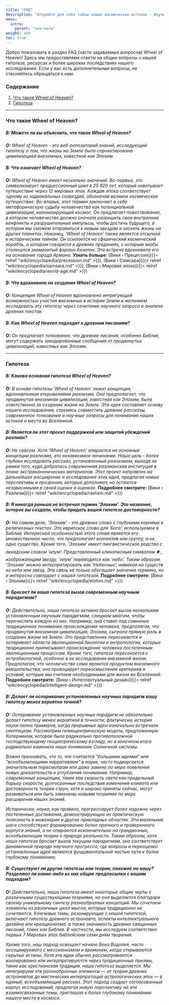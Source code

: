 ```yaml
---
title: "FAQ"
description: "Откройте для себя тайны наших космических истоков - Изучите страницу часто задаваемых вопросов Wheel of Heaven, чтобы погрузиться в интригующие вопросы и ответы о жизни на Земле, наших внеземных связях и глубоких познаниях из древних текстов. Присоединяйтесь к нам в путешествии сквозь время и пространство, когда мы раскрываем секреты гипотезы Элохим и её влияние на историю человечества. Ваше стремление к знаниям и пониманию нашего места во Вселенной начинается здесь!"
menu:
  intro:
    parent: "see-more"
weight: 409
toc: true
---
```


Добро пожаловать в раздел FAQ (часто задаваемых вопросов) Wheel of Heaven! Здесь мы предоставляем ответы на общие вопросы о нашей гипотезе, ресурсах и более широких последствиях нашего исследования. Если у вас есть дополнительные вопросы, не стесняйтесь обращаться к нам.

### Содержание
1. [Что такое Wheel of Heaven?](#что-такое-wheel-of-heaven)
2. [Гипотеза](#гипотеза)

---

### Что такое Wheel of Heaven?

##### В: Можете ли вы объяснить, что такое Wheel of Heaven?
_**О:** Wheel of Heaven - это веб-репозиторий знаний, исследующий гипотезу о том, что жизнь на Земле была спроектирована цивилизацией внеземных, известной как Элохим._

##### В: Что означает Wheel of Heaven?
_**О:** Wheel of Heaven имеет несколько значений. Во-первых, это символизирует предцессионный цикл в 25 920 лет, который охватывает путешествие через 12 мировых эпох. Каждая эпоха соответствует одному из зодиакальных созвездий, обозначая великое космическое путешествие. Во-вторых, этот термин заключает в себе метафорическую судьбу человечества как потенциальной цивилизации, колонизирующей космос. Он предлагает повествование, в котором человечество должно сначала разрешить свои внутренние конфликты и разрушительные импульсы, чтобы достичь будущего, в котором мы сможем отправиться к новым звездам и засеять жизнь на других планетах. Наконец, 'Wheel of Heaven' также является отсылкой к историческим тайнам. Он ссылается на сферический космический корабль, о котором говорится в древних преданиях, с которым якобы столкнулся знаменитый фараон Ахнатон. Эта встреча вдохновила его на основание города Армана._ **Узнать больше:**  [Вики › Прецессия]({{< relref "wiki/encyclopedia/precession.md" >}}), [Вики › Самсара]({{< relref "wiki/encyclopedia/samsara.md" >}}), [Вики › Мировая эпоха]({{< relref "wiki/encyclopedia/world-age.md" >}})

##### В: Что вдохновило на создание Wheel of Heaven?
_**О:** Концепция Wheel of Heaven вдохновлена интригующей возможностью участия внеземных в истории Земли и желанием исследовать эту гипотезу через сочетание научного запроса и анализа древних текстов._

##### В: Как Wheel of Heaven подходит к древним писаниям?
_**О:** Он предлагает толкование, что древние писания, особенно Библия, могут содержать закодированные сообщения от продвинутых цивилизаций, известных как Элохим._

---

### Гипотеза

##### В: Какова основная гипотеза Wheel of Heaven?
_**О:** В основе гипотезы 'Wheel of Heaven' лежит концепция, вдохновленная откровениями раэлизма. Она предполагает, что продвинутая внеземная цивилизация, известная как Элохим, была ответственна за создание жизни на Земле. Эта идея составляет основу нашего исследования, стремясь совместить древние рассказы, современное толкование и научные запросы для понимания наших истоков и места во Вселенной._

##### В: Является ли этот проект поддержкой или защитой убеждений раэлиан?
_**О:** Не совсем. Хотя 'Wheel of Heaven' опирается на основные концепции раэлизма, это независимое начинание. Наша цель - более глубоко исследовать рассказ, установленный раэлизмом, выходя за рамки того, куда добралась современная раэлианская институция в плане экстраканонических материалов. Этот проект направлен на дальнейшее расширение и исследование этих идей, предлагая новые перспективы и прозрения, которые дополняют, но остаются независимыми в своей оценке и оценках._ **Подробнее смотрите:** [Вики › Раэлизм]({{< relref "wiki/encyclopedia/raelism.md" >}})

##### В: Я никогда раньше не встречал термин 'Элохим'. Это название, которое вы создали, чтобы придать вашей гипотезе достоверности?
_**О:** На самом деле, 'Элохим' - это древнее слово с глубокими корнями в религиозных текстах. Это ивритское слово для 'Бога', используемое в Библии. Интересной особенностью этого слова является его множественное число, что предполагает коллектив или группу, а не одно существо. Кроме того, 'Элохим' имеет лингвистическое родство с аккадским словом 'илум'. Представленный клинописным символом 𒀭, изображающим звезду, 'илум' переводится как 'небо'. Таким образом, 'Элохим' можно интерпретировать как 'Небесные', намекая на существ из неба или звезд. Эта связь не только обогащает значение термина, но и интересно совпадает с нашей гипотезой._ **Подробнее смотрите:** [Вики › Элохим]({{< relref "wiki/encyclopedia/elohim.md" >}})

##### В: Бросает ли ваша гипотеза вызов современным научным парадигмам?
_**О:** Действительно, наша гипотеза активно бросает вызов нескольким установленным научным парадигмам, слишком многим, чтобы перечислять каждую из них. Например, она ставит под сомнение традиционное понимание происхождения человека, предполагая, что продвинутая внеземная цивилизация, Элохим, сыграла прямую роль в создании жизни на Земле. Это представление пересекается и оспаривает области эволюционной биологии и антропологии, которые традиционно приписывают происхождение человека постепенным эволюционным процессам. Кроме того, гипотеза пересекается с астробиологией, особенно в ее исследовании внеземной жизни. Предполагая, что человечество само является продуктом внеземного вмешательства, она провоцирует переосмысление критериев и условий, которые мы считаем необходимыми для жизни во Вселенной._ **Подробнее смотрите:** [Вики › Интеллектуальный дизайн]({{< relref "wiki/encyclopedia/intelligent-design.md" >}})

##### В: Делает ли оспаривание установленных научных парадигм вашу гипотезу менее вероятно точной?

_**О:** Оспаривание установленных научных парадигм не обязательно делает гипотезу менее вероятной в точности; фактически, история науки полна примеров, когда прорывные идеи изначально встречали скептицизм. Рассмотрим гелиоцентрическую модель, предложенную Коперником, которая была радикально противоположной господствующему геоцентрическому взгляду, но в конечном итоге радикально изменила наше понимание Солнечной системы._

_Важно признавать, что то, что считается "большими идеями" или "всеобъемлющими нарративами" в науке, часто подвергается значительным пересмотрам или даже замене по мере появления новых доказательств и углубления понимания. Например, современные концепции, такие как скорость света как предельный барьер скорости, долгосрочные последствия изменения климата или достоверность теории струн, хотя и широко приняты сейчас, могут развиваться или быть заменены новыми теориями по мере расширения наших знаний._

_Исторически, наука, как правило, прогрессирует более надежно через постепенные достижения, демонстрирующие их практическую полезность в инженерии и других прикладных областях. Эти маленькие шаги способствуют формированию более прочного и проверенного корпуса знаний, а не опираются исключительно на грандиозные, всеобъемлющие теории о природе реальности. Таким образом, хотя наша гипотеза бросает вызов текущим парадигмам, она соответствует динамичной природе научного прогресса, где вопросы и переоценка установленных идей являются фундаментальной частью пути к более глубокому пониманию._

##### В: Существуют ли другие гипотезы или теории, похожие на вашу? Разделяют ли какие-либо из них общие предпосылки с вашим подходом?

_**О:** Действительно, наша гипотеза имеет некоторые общие черты с различными существующими теориями, но она выделяется благодаря своему уникальному синтезу разнообразных концепций. Мы сочетаем элементы из различных школ мысли, которые традиционно не сочетаются. Ключевые темы, резонирующие с нашей гипотезой, включают гипотезу древнего астронавта, аспекты интеллектуального дизайна или креационизма, а также значимость древних священных писаний, таких как Библия. В частности, мы исследуем соответствие первых 7 Мировых эпох библейским семи дням творения._

_Кроме того, наш подход освещает начало Века Водолея, часто ассоциируемого с мессианизмом и временем, когда открываются скрытые истины. Хотя эти идеи обычно рассматриваются изолированно или интерпретируются через традиционные призмы, такие как христианская традиция, наша гипотеза выделяется. Мы интегрируем эти разнообразные элементы — от теории древних астронавтов до мистических интерпретаций астрологических эпох — в единый, всеобъемлющий рассказ. Этот подход создает согласованный корпус исследований, предлагая новую перспективу на эти взаимосвязанные темы, приглашая к более глубокому пониманию нашего места в космосе._
